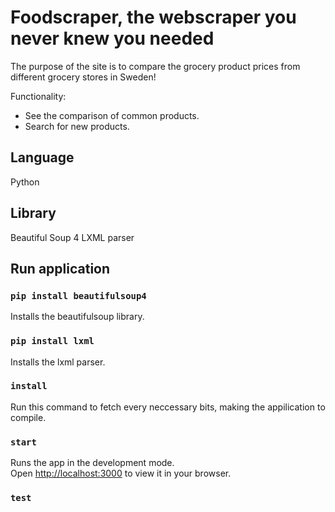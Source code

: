# Foodscraper, the webscraper you never knew you needed

The purpose of the site is to compare the grocery product prices from different grocery stores in Sweden!

Functionality:
* See the comparison of common products.
* Search for new products. 

## Language

Python
  
## Library

Beautiful Soup 4
LXML parser 

## Run application

### `pip install beautifulsoup4 `

Installs the beautifulsoup library.

### `pip install lxml `

Installs the lxml parser.

### `install`

Run this command to fetch every neccessary bits, making the appilication to compile.

### `start`

Runs the app in the development mode.\
Open [http://localhost:3000](http://localhost:3000) to view it in your browser.

### `test`
